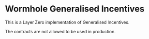# Wormhole Generalised Incentives

This is a Layer Zero implementation of Generalised Incentives. 

The contracts are not allowed to be used in production.